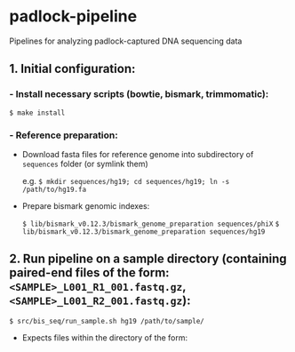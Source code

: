 padlock-pipeline
================

Pipelines for analyzing padlock-captured DNA sequencing data



## 1. Initial configuration:


### - Install necessary scripts (bowtie, bismark, trimmomatic):

  `$ make install`

### - Reference preparation:

  * Download fasta files for reference genome into subdirectory of `sequences` folder (or symlink them)

    e.g. `$ mkdir sequences/hg19; cd sequences/hg19; ln -s /path/to/hg19.fa`

  * Prepare bismark genomic indexes:

    `$ lib/bismark_v0.12.3/bismark_genome_preparation sequences/phiX`
    `$ lib/bismark_v0.12.3/bismark_genome_preparation sequences/hg19`


## 2. Run pipeline on a sample directory (containing paired-end files of the form: `<SAMPLE>_L001_R1_001.fastq.gz`, `<SAMPLE>_L001_R2_001.fastq.gz`):

  `$ src/bis_seq/run_sample.sh hg19 /path/to/sample/`

  - Expects files within the directory of the form: 
